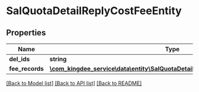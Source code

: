 # SalQuotaDetailReplyCostFeeEntity

## Properties
Name | Type | Description | Notes
------------ | ------------- | ------------- | -------------
**del_ids** | **string** |  | [optional] 
**fee_records** | [**\com_kingdee_service\data\entity\SalQuotaDetailReplyCostFeeEntityCostFeeRows[]**](SalQuotaDetailReplyCostFeeEntityCostFeeRows.md) |  | [optional] 

[[Back to Model list]](../README.md#documentation-for-models) [[Back to API list]](../README.md#documentation-for-api-endpoints) [[Back to README]](../README.md)


